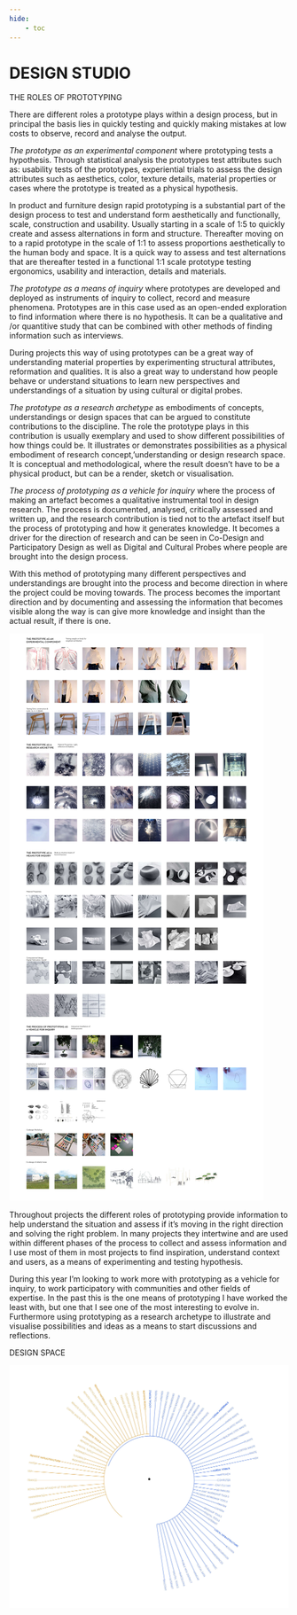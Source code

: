 ```yaml
---
hide:
    - toc
---
```


# **DESIGN STUDIO**

THE ROLES OF PROTOTYPING 

There are different roles a prototype plays within a design process, but in principal the basis lies in quickly testing and quickly making mistakes at low costs to observe, record and analyse the output. 

*The prototype as an experimental component* where prototyping tests a hypothesis. Through statistical analysis the prototypes test attributes such as: usability tests of the prototypes, experiential trials to assess the design attributes such as aesthetics, color, texture details, material properties or cases where the prototype is treated as a physical hypothesis.

In product and furniture design rapid prototyping is a substantial part of the design process to test and understand form aesthetically and functionally, scale, construction and usability. Usually starting in a scale of 1:5 to quickly create and assess alternations in form and structure. Thereafter moving on to a rapid prototype in the scale of 1:1 to assess proportions aesthetically to the human body and space. It is a quick way to assess and test alternations that are thereafter tested in a functional 1:1 scale prototype testing ergonomics, usability and interaction, details and materials.

*The prototype as a means of inquiry* where prototypes are developed and deployed as instruments of inquiry to collect, record and measure phenomena. Prototypes are in this case used as an open-ended exploration to find information where there is no hypothesis. It can be a qualitative and /or quantitive study that can be combined with other methods of finding information such as interviews. 

During projects this way of using prototypes can be a great way of understanding material properties by experimenting structural attributes, reformation and qualities. It is also a great way to understand how people behave or understand situations to learn new perspectives and understandings of a situation by using cultural or digital probes.

*The prototype as a research archetype* as embodiments of concepts, understandings or design spaces that can be argued to constitute contributions to the discipline. The role the prototype plays in this contribution is usually exemplary and used to show different possibilities of how things could be. It illustrates or demonstrates possibilities as a physical embodiment of research concept,’understanding or design research space. It is conceptual and methodological, where the result doesn’t have to be a physical product, but can be a render, sketch or visualisation.

*The process of prototyping as a vehicle for inquiry* where the process of making an artefact becomes a qualitative instrumental tool in design research. The process is documented, analysed, critically assessed and written up, and the research contribution is tied not to the artefact itself but the process of prototyping and how it generates knowledge. It becomes a driver for the direction of research and can be seen in Co-Design and Participatory Design as well as Digital and Cultural Probes where people are brought into the design process.

With this method of prototyping many different perspectives and understandings are brought into the process and become direction in where the project could be moving towards. The process becomes the important direction and by documenting and assessing the information that becomes visible along the way is can give more knowledge and insight than the actual result, if there is one. 

![](../images/Studio/prototyping.jpg)

Throughout projects the different roles of prototyping provide information to help understand the situation and assess if it’s moving in the right direction and solving the right problem. In many projects they intertwine and are used within different phases of the process to collect and assess information and I use most of them in most projects to find inspiration, understand context and users, as a means of experimenting and testing hypothesis. 

During this year I’m looking to work more with prototyping as a vehicle for inquiry, to work participatory with communities and other fields of expertise. In the past this is the one means of prototyping I have worked the least with, but one that I see one of the most interesting to evolve in. Furthermore using prototyping as a research archetype to illustrate and visualise possibilities and ideas as a means to start discussions and reflections. 

DESIGN SPACE

![](../images/Studio/rtdspace.jpg)